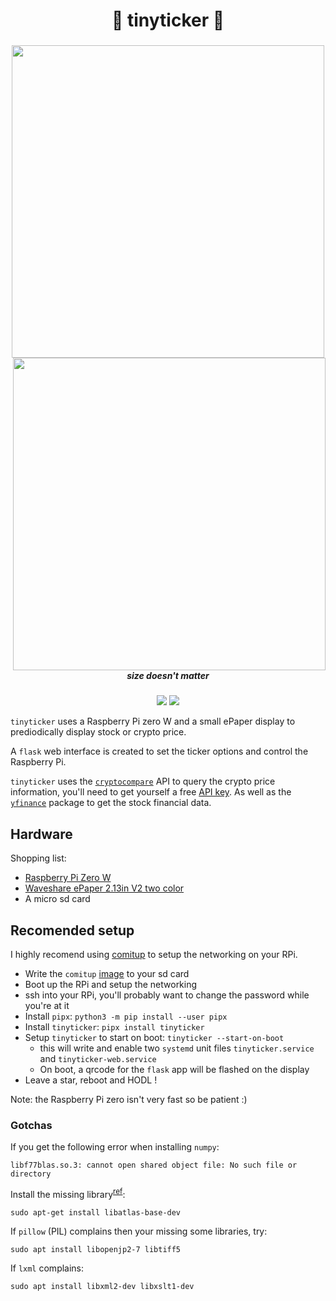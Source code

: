 <h1 align="center">🚀 tinyticker 🚀</h5>
<h3 align="center"><img src="https://i.imgur.com/RjoIULL.png" width=500><img src="https://i.imgur.com/pZmFzAK.png" height=500 align=right></h3>
<h5 align="center">size doesn't matter</h5>
<p align="center">
  <a href="https://pypi.org/project/tinyticker/"><img src="https://img.shields.io/pypi/v/tinyticker"></a>
  <a href="./LICENSE.md"><img src="https://img.shields.io/badge/license-MIT-blue.svg"></a>
</p>

`tinyticker` uses a Raspberry Pi zero W and a small ePaper display to prediodically display stock or crypto price.

A `flask` web interface is created to set the ticker options and control the Raspberry Pi.

`tinyticker` uses the [`cryptocompare`](https://github.com/lagerfeuer/cryptocompare) API to query the crypto price information, you'll need to get yourself a free [API key](https://min-api.cryptocompare.com/pricing). As well as the [`yfinance`](https://github.com/ranaroussi/yfinance) package to get the stock financial data.

## Hardware

Shopping list:

- [Raspberry Pi Zero W](https://www.raspberrypi.com/products/raspberry-pi-zero-w/)
- [Waveshare ePaper 2.13in V2 two color](https://www.amazon.com/s?k=waveshare+epaper+2.13inch)
- A micro sd card

## Recomended setup

I highly recomend using [comitup](https://github.com/davesteele/comitup) to setup the networking on your RPi.

- Write the `comitup` [image](https://davesteele.github.io/comitup/latest/comitup-lite-img-latest.html) to your sd card
- Boot up the RPi and setup the networking
- ssh into your RPi, you'll probably want to change the password while you're at it
- Install `pipx`: `python3 -m pip install --user pipx`
- Install `tinyticker`: `pipx install tinyticker`
- Setup `tinyticker` to start on boot: `tinyticker --start-on-boot`
  - this will write and enable two `systemd` unit files `tinyticker.service` and `tinyticker-web.service`
  - On boot, a qrcode for the `flask` app will be flashed on the display
- Leave a star, reboot and HODL !

Note: the Raspberry Pi zero isn't very fast so be patient :)

### Gotchas

If you get the following error when installing `numpy`:

```
libf77blas.so.3: cannot open shared object file: No such file or directory
```

Install the missing library<sup>[ref](https://numpy.org/devdocs/user/troubleshooting-importerror.html#raspberry-pi)</sup>:

```
sudo apt-get install libatlas-base-dev
```

If `pillow` (PIL) complains then your missing some libraries, try:

```
sudo apt install libopenjp2-7 libtiff5
```

If `lxml` complains:

```
sudo apt install libxml2-dev libxslt1-dev
```
